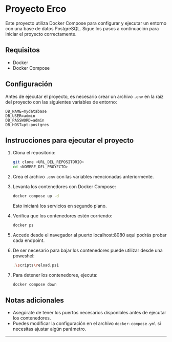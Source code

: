 # Proyecto Erco

Este proyecto utiliza Docker Compose para configurar y ejecutar un entorno con una base de datos PostgreSQL. Sigue los pasos a continuación para iniciar el proyecto correctamente.

## Requisitos
- Docker
- Docker Compose

## Configuración
Antes de ejecutar el proyecto, es necesario crear un archivo `.env` en la raíz del proyecto con las siguientes variables de entorno:

```env
DB_NAME=mydatabase
DB_USER=admin
DB_PASSWORD=admin
DB_HOST=pt-postgres
```

## Instrucciones para ejecutar el proyecto

1. Clona el repositorio:
   ```sh
   git clone <URL_DEL_REPOSITORIO>
   cd <NOMBRE_DEL_PROYECTO>
   ```

2. Crea el archivo `.env` con las variables mencionadas anteriormente.

3. Levanta los contenedores con Docker Compose:
   ```sh
   docker compose up -d
   ```
   Esto iniciará los servicios en segundo plano.

4. Verifica que los contenedores estén corriendo:
   ```sh
   docker ps
   ```
5. Accede desde el navegador al puerto localhost:8080 aqui podrás probar cada endpoint.

6. De ser necesario para bajar los contenedores puede utilizar desde una poweshel:
    ```sh
   .\scripts\reload.ps1
   ```

7. Para detener los contenedores, ejecuta:
   ```sh
   docker compose down
   ```

## Notas adicionales
- Asegúrate de tener los puertos necesarios disponibles antes de ejecutar los contenedores.
- Puedes modificar la configuración en el archivo `docker-compose.yml` si necesitas ajustar algún parámetro.

---


